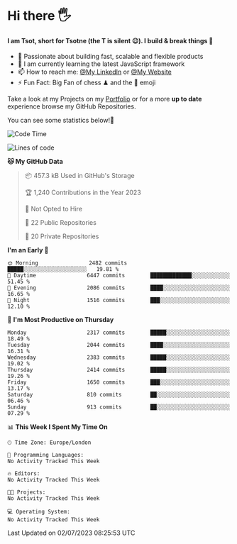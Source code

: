 # Hi there :raised_hand_with_fingers_splayed:
#### I am Tsot, short for Tsotne (the T is silent :wink:). I build & break things :space_invader:
- :telescope: Passionate about building fast, scalable and flexible products
- :seedling: I am currently learning the latest JavaScript framework 
- :mailbox: How to reach me: [@My LinkedIn](https://www.linkedin.com/in/tsotne-gvadzabia/) or [@My Website](https://tsotne.co.uk/contact)
- :zap: Fun Fact: Big Fan of chess ♟ and the 👾 emoji

Take a look at my Projects on my [Portfolio](https://tsotne.co.uk/) or for a more **up to date** experience browse my GitHub Repositories.

You can see some statistics below!:space_invader:
<!--START_SECTION:waka-->
![Code Time](http://img.shields.io/badge/Code%20Time-761%20hrs%202%20mins-blue)

![Lines of code](https://img.shields.io/badge/From%20Hello%20World%20I%27ve%20Written-6.4%20million%20lines%20of%20code-blue)

**🐱 My GitHub Data** 

> 📦 457.3 kB Used in GitHub's Storage 
 > 
> 🏆 1,240 Contributions in the Year 2023
 > 
> 🚫 Not Opted to Hire
 > 
> 📜 22 Public Repositories 
 > 
> 🔑 20 Private Repositories 
 > 
**I'm an Early 🐤** 

```text
🌞 Morning                2482 commits        █████░░░░░░░░░░░░░░░░░░░░   19.81 % 
🌆 Daytime                6447 commits        █████████████░░░░░░░░░░░░   51.45 % 
🌃 Evening                2086 commits        ████░░░░░░░░░░░░░░░░░░░░░   16.65 % 
🌙 Night                  1516 commits        ███░░░░░░░░░░░░░░░░░░░░░░   12.10 % 
```
📅 **I'm Most Productive on Thursday** 

```text
Monday                   2317 commits        █████░░░░░░░░░░░░░░░░░░░░   18.49 % 
Tuesday                  2044 commits        ████░░░░░░░░░░░░░░░░░░░░░   16.31 % 
Wednesday                2383 commits        █████░░░░░░░░░░░░░░░░░░░░   19.02 % 
Thursday                 2414 commits        █████░░░░░░░░░░░░░░░░░░░░   19.26 % 
Friday                   1650 commits        ███░░░░░░░░░░░░░░░░░░░░░░   13.17 % 
Saturday                 810 commits         ██░░░░░░░░░░░░░░░░░░░░░░░   06.46 % 
Sunday                   913 commits         ██░░░░░░░░░░░░░░░░░░░░░░░   07.29 % 
```


📊 **This Week I Spent My Time On** 

```text
🕑︎ Time Zone: Europe/London

💬 Programming Languages: 
No Activity Tracked This Week

🔥 Editors: 
No Activity Tracked This Week

🐱‍💻 Projects: 
No Activity Tracked This Week

💻 Operating System: 
No Activity Tracked This Week
```


 Last Updated on 02/07/2023 08:25:53 UTC
<!--END_SECTION:waka-->

